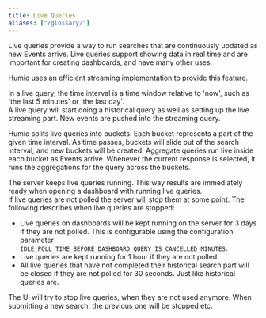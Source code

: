 ```yaml
---
title: Live Queries
aliases: ["/glossary/"]
---
```


Live queries provide a way to run searches that are continuously
updated as new Events arrive. Live queries support showing data in real time and are important for creating dashboards,
and have many other uses.

Humio uses an efficient streaming implementation to provide this feature.

In a live query, the time interval is a time window relative to 'now', such
as 'the last 5 minutes' or 'the last day'.  
A live query will start doing a historical query as well as setting up the live streaming part. New events are pushed into the streaming query.

Humio splits live queries into buckets. Each bucket represents a part of the given time interval.
As time passes, buckets will slide out of the search interval, and new buckets will be created.
Aggregate queries run live inside each bucket as Events arrive. Whenever the current
response is selected, it runs the aggregations for the query across the buckets.


The server keeps live queries running. This way results are immediately ready when opening a dashboard with running live queries.  
If live queries are not polled the server will stop them at some point. The following describes when live queries are stopped:

* Live queries on dashboards will be kept running on the server for 3 days if they are not polled. 
This is configurable using the configuration parameter `IDLE_POLL_TIME_BEFORE_DASHBOARD_QUERY_IS_CANCELLED_MINUTES`.
* Live queries are kept running for 1 hour if they are not polled.
* All live queries that have not completed their historical search part will be closed if they are not polled for 30 seconds. Just like historical queries are.

The UI will try to stop live queries, when they are not used anymore. When submitting a new search, the previous one will be stopped etc. 

